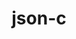 ---
title: "json-c"
layout: cache
category: package
meta: {"versions": ["0.13.1", "0.15"], "compilers": ["gcc@10.3.0", "gcc@7.3.0", "gcc@7.3.1", "gcc@7.5.0", "gcc@8.1.0", "gcc@8.3.1", "gcc@8.4.1", "gcc@9.3.0"]}
spec_files: 
 - spec-0.json
 - spec-1.json
 - spec-2.json
 - spec-3.json
 - spec-4.json
 - spec-5.json
 - spec-6.json
 - spec-7.json
 - spec-8.json
 - spec-9.json
 - spec-10.json
 - spec-11.json
 - spec-12.json
 - spec-13.json
 - spec-14.json
 - spec-15.json
 - spec-16.json
 - spec-17.json
 - spec-18.json
 - spec-19.json
 - spec-20.json
 - spec-21.json
 - spec-22.json
 - spec-23.json
 - spec-24.json
 - spec-25.json
 - spec-26.json
 - spec-27.json
 - spec-28.json
 - spec-29.json
 - spec-30.json
 - spec-31.json
 - spec-32.json
 - spec-33.json
 - spec-34.json
 - spec-35.json
spec_names:
 - 'json-c@0.13.1%gcc@9.3.0~ipo build_type=RelWithDebInfo arch=linux-ubuntu20.04-x86_64'
 - 'json-c@0.13.1%gcc@8.1.0 arch=linux-rhel7-x86_64'
 - 'json-c@0.13.1%gcc@7.3.0 arch=linux-rhel7-x86_64'
 - 'json-c@0.13.1%gcc@7.5.0 arch=linux-ubuntu18.04-ppc64le'
 - 'json-c@0.13.1%gcc@8.3.1~ipo build_type=RelWithDebInfo arch=linux-rhel8-x86_64'
 - 'json-c@0.13.1%gcc@9.3.0 arch=linux-ubuntu20.04-ppc64le'
 - 'json-c@0.13.1%gcc@8.3.1 arch=linux-rhel8-ppc64le'
 - 'json-c@0.13.1%gcc@9.3.0~ipo build_type=RelWithDebInfo arch=linux-rhel7-ppc64le'
 - 'json-c@0.15%gcc@9.3.0~ipo build_type=RelWithDebInfo arch=linux-rhel7-x86_64'
 - 'json-c@0.13.1%gcc@9.3.0 arch=linux-ubuntu20.04-x86_64'
 - 'json-c@0.13.1%gcc@8.1.0 arch=linux-rhel7-ppc64le'
 - 'json-c@0.15%gcc@8.4.1~ipo build_type=RelWithDebInfo arch=linux-rhel8-ppc64le'
 - 'json-c@0.13.1%gcc@7.5.0 arch=linux-ubuntu18.04-x86_64'
 - 'json-c@0.13.1%gcc@8.3.1 arch=linux-rhel8-x86_64'
 - 'json-c@0.13.1%gcc@8.3.1~ipo build_type=RelWithDebInfo arch=linux-rhel8-ppc64le'
 - 'json-c@0.13.1%gcc@9.3.0~ipo build_type=RelWithDebInfo arch=linux-ubuntu20.04-ppc64le'
 - 'json-c@0.15%gcc@10.3.0~ipo build_type=RelWithDebInfo arch=linux-ubuntu21.04-ppc64le'
 - 'json-c@0.13.1%gcc@8.1.0~ipo build_type=RelWithDebInfo arch=linux-rhel7-x86_64'
 - 'json-c@0.13.1%gcc@7.5.0~ipo build_type=RelWithDebInfo arch=linux-ubuntu18.04-ppc64le'
 - 'json-c@0.15%gcc@7.5.0~ipo build_type=RelWithDebInfo arch=linux-ubuntu18.04-x86_64'
 - 'json-c@0.13.1%gcc@7.5.0~ipo build_type=RelWithDebInfo arch=linux-ubuntu18.04-x86_64'
 - 'json-c@0.13.1%gcc@7.3.0 arch=linux-rhel8-x86_64'
 - 'json-c@0.13.1%gcc@7.3.1 arch=linux-amzn2-x86_64'
 - 'json-c@0.13.1%gcc@9.3.0~ipo build_type=RelWithDebInfo arch=linux-rhel7-x86_64'
 - 'json-c@0.13.1%gcc@8.1.0~ipo build_type=RelWithDebInfo arch=linux-rhel7-ppc64le'
 - 'json-c@0.13.1%gcc@7.3.0 arch=linux-centos7-x86_64'
 - 'json-c@0.15%gcc@9.3.0~ipo build_type=RelWithDebInfo arch=linux-ubuntu20.04-x86_64'
 - 'json-c@0.15%gcc@7.5.0~ipo build_type=RelWithDebInfo arch=linux-ubuntu18.04-ppc64le'
 - 'json-c@0.15%gcc@9.3.0~ipo build_type=RelWithDebInfo arch=linux-ubuntu20.04-ppc64le'
 - 'json-c@0.15%gcc@8.3.1~ipo build_type=RelWithDebInfo arch=linux-rhel8-x86_64'
 - 'json-c@0.15%gcc@8.3.1~ipo build_type=RelWithDebInfo arch=linux-rhel8-ppc64le'
 - 'json-c@0.15%gcc@10.3.0~ipo build_type=RelWithDebInfo arch=linux-ubuntu21.04-x86_64'
 - 'json-c@0.15%gcc@9.3.0~ipo build_type=RelWithDebInfo arch=linux-rhel7-ppc64le'
 - 'json-c@0.15%gcc@8.4.1~ipo build_type=RelWithDebInfo arch=linux-rhel8-x86_64'
 - 'json-c@0.13.1%gcc@7.3.0 arch=linux-centos8-x86_64'
 - 'json-c@0.13.1%gcc@7.3.0 arch=linux-ubuntu18.04-x86_64'
---